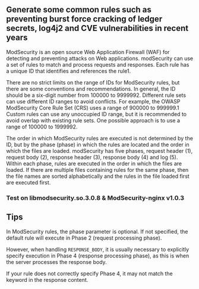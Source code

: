 ## Generate some common rules such as preventing burst force cracking of ledger secrets, log4j2 and CVE vulnerabilities in recent years
ModSecurity is an open source Web Application Firewall (WAF) for detecting and preventing attacks on Web applications. modSecurity can use a set of rules to match and process requests and responses. Each rule has a unique ID that identifies and references the rule1.

There are no strict limits on the range of IDs for ModSecurity rules, but there are some conventions and recommendations. In general, the ID should be a six-digit number from 100000 to 9999992. Different rule sets can use different ID ranges to avoid conflicts. For example, the OWASP ModSecurity Core Rule Set (CRS) uses a range of 900000 to 999999.1 Custom rules can use any unoccupied ID range, but it is recommended to avoid overlap with existing rule sets. One possible approach is to use a range of 100000 to 1999992.

The order in which ModSecurity rules are executed is not determined by the ID, but by the phase (phase) in which the rules are located and the order in which the files are loaded. modSecurity has five phases, request header (1), request body (2), response header (3), response body (4) and log (5). Within each phase, rules are executed in the order in which the files are loaded. If there are multiple files containing rules for the same phase, then the file names are sorted alphabetically and the rules in the file loaded first are executed first.

###  Test on libmodsecurity.so.3.0.8 & ModSecurity-nginx v1.0.3


## Tips
In ModSecurity rules, the phase parameter is optional. If not specified, the default rule will execute in Phase 2 (request processing phase).

However, when handling `RESPONSE_BODY`, it is usually necessary to explicitly specify execution in Phase 4 (response processing phase), as this is when the server processes the response body.

If your rule does not correctly specify Phase 4, it may not match the keyword in the response content.

